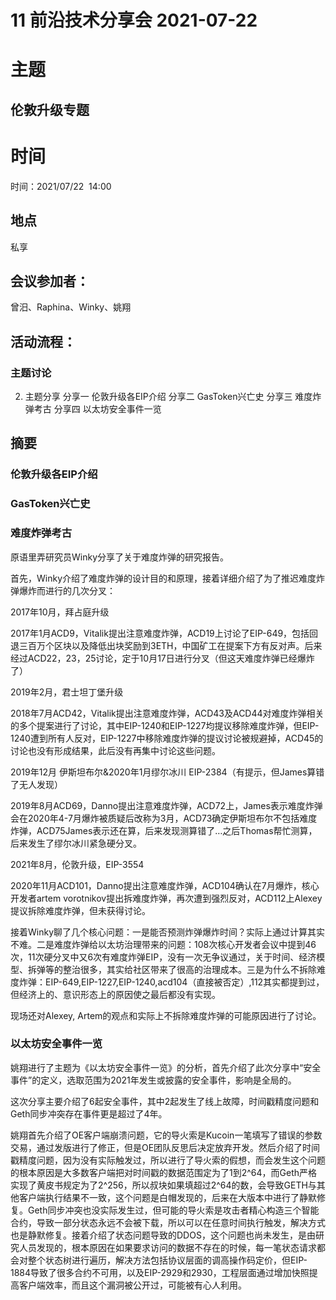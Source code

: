 

# 11 前沿技术分享会 2021-07-22

# 主题

## 伦敦升级专题

# 时间

时间：2021/07/22  14:00

## 地点

私享

## 会议参加者：

曾汨、Raphina、Winky、姚翔

  

## 活动流程：

### 主题讨论
2. 主题分享
分享一 伦敦升级各EIP介绍
分享二 GasToken兴亡史
分享三 难度炸弹考古
分享四 以太坊安全事件一览

## 摘要

### 伦敦升级各EIP介绍

  

### GasToken兴亡史

  

### 难度炸弹考古

原语里弄研究员Winky分享了关于难度炸弹的研究报告。

首先，Winky介绍了难度炸弹的设计目的和原理，接着详细介绍了为了推迟难度炸弹爆炸而进行的几次分叉：

2017年10月，拜占庭升级

2017年1月ACD9，Vitalik提出注意难度炸弹，ACD19上讨论了EIP-649，包括回退三百万个区块以及降低出块奖励到3ETH，中国矿工在提案下方有反对声。后来经过ACD22，23，25讨论，定于10月17日进行分叉（但这天难度炸弹已经爆炸了）

2019年2月，君士坦丁堡升级

2018年7月ACD42，Vitalik提出注意难度炸弹，ACD43及ACD44对难度炸弹相关的多个提案进行了讨论，其中EIP-1240和EIP-1227均提议移除难度炸弹，但EIP-1240遭到所有人反对，EIP-1227中移除难度炸弹的提议讨论被规避掉，ACD45的讨论也没有形成结果，此后没有再集中讨论这些问题。

2019年12月 伊斯坦布尔&2020年1月缪尔冰川 EIP-2384（有提示，但James算错了无人发现）

2019年8月ACD69，Danno提出注意难度炸弹，ACD72上，James表示难度炸弹会在2020年4-7月爆炸被质疑后改称为3月，ACD73确定伊斯坦布尔不包括难度炸弹，ACD75James表示还在算，后来发现测算错了…之后Thomas帮忙测算，后来发生了缪尔冰川紧急硬分叉。

2021年8月，伦敦升级，EIP-3554

2020年11月ACD101，Danno提出注意难度炸弹，ACD104确认在7月爆炸，核心开发者artem vorotnikov提出拆难度炸弹，再次遭到强烈反对，ACD112上Alexey提议拆除难度炸弹，但未获得讨论。

  

  

接着Winky聊了几个核心问题：一是能否预测炸弹爆炸时间？实际上通过计算其实不难。二是难度炸弹给以太坊治理带来的问题：108次核心开发者会议中提到46次，11次硬分叉中又6次有难度炸弹EIP，没有一次无争议通过，关于时间、经济模型、拆弹等的整治很多，其实给社区带来了很高的治理成本。三是为什么不拆除难度炸弹：EIP-649,EIP-1227,EIP-1240,acd104（直接被否定）,112其实都提到过，但经济上的、意识形态上的原因使之最后都没有实现。

  

现场还对Alexey, Artem的观点和实际上不拆除难度炸弹的可能原因进行了讨论。

  

  

### 以太坊安全事件一览

姚翔进行了主题为《以太坊安全事件一览》的分析，首先介绍了此次分享中“安全事件”的定义，选取范围为2021年发生或披露的安全事件，影响是全局的。

这次分享主要介绍了6起安全事件，其中2起发生了线上故障，时间戳精度问题和Geth同步冲突存在事件更是超过了4年。

姚翔首先介绍了OE客户端崩溃问题，它的导火索是Kucoin一笔填写了错误的参数交易，通过发版进行了修正，但是OE团队反思后决定放弃开发。然后介绍了时间戳精度问题，因为没有实际触发过，所以进行了导火索的假想，而会发生这个问题的根本原因是大多数客户端把对时间戳的数据范围定为了1到2^64，而Geth严格实现了黄皮书规定为了2^256，所以叔块如果填超过2^64的数，会导致GETH与其他客户端执行结果不一致，这个问题是白帽发现的，后来在大版本中进行了静默修复。Geth同步冲突也没实际发生过，但可能的导火索是攻击者精心构造三个智能合约，导致一部分状态永远不会被下载，所以可以在任意时间执行触发，解决方式也是静默修复。接着介绍了状态问题导致的DDOS，这个问题也尚未发生，是由研究人员发现的，根本原因在如果要求访问的数据不存在的时候，每一笔状态请求都会对整个状态树进行遍历，解决方法包括协议层面的调高操作码定价，但EIP-1884导致了很多合约不可用，以及EIP-2929和2930，工程层面通过增加快照提高客户端效率，而且这个漏洞被公开过，可能被有心人利用。